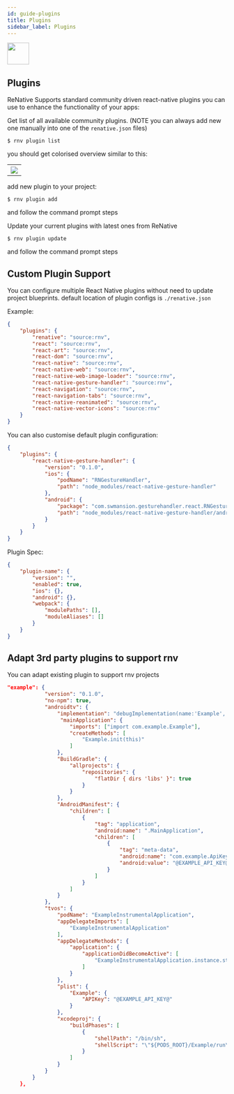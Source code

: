 ```yaml
---
id: guide-plugins
title: Plugins
sidebar_label: Plugins
---
```


<img src="https://renative.org/img/ic_plugins.png" width=50 height=50 />

## Plugins

ReNative Supports standard community driven react-native plugins you can use to enhance the functionality of your apps:

Get list of all available community plugins. (NOTE you can always add new one manually into one of the `renative.json` files)

`$ rnv plugin list`

you should get colorised overview similar to this:

<table>
  <tr>
    <th>
      <img src="https://renative.org/img/cli_plugins.png" />
    </th>
  </tr>
</table>

add new plugin to your project:

`$ rnv plugin add`

and follow the command prompt steps

Update your current plugins with latest ones from ReNative

`$ rnv plugin update`

and follow the command prompt steps

## Custom Plugin Support

You can configure multiple React Native plugins without need to update project blueprints.
default location of plugin configs is `./renative.json`

Example:

```json
{
    "plugins": {
        "renative": "source:rnv",
        "react": "source:rnv",
        "react-art": "source:rnv",
        "react-dom": "source:rnv",
        "react-native": "source:rnv",
        "react-native-web": "source:rnv",
        "react-native-web-image-loader": "source:rnv",
        "react-native-gesture-handler": "source:rnv",
        "react-navigation": "source:rnv",
        "react-navigation-tabs": "source:rnv",
        "react-native-reanimated": "source:rnv",
        "react-native-vector-icons": "source:rnv"
    }
}
```

You can also customise default plugin configuration:

```json
{
    "plugins": {
        "react-native-gesture-handler": {
            "version": "0.1.0",
            "ios": {
                "podName": "RNGestureHandler",
                "path": "node_modules/react-native-gesture-handler"
            },
            "android": {
                "package": "com.swmansion.gesturehandler.react.RNGestureHandlerPackage",
                "path": "node_modules/react-native-gesture-handler/android"
            }
        }
    }
}
```

Plugin Spec:

```json
{
    "plugin-name": {
        "version": "",
        "enabled": true,
        "ios": {},
        "android": {},
        "webpack": {
            "modulePaths": [],
            "moduleAliases": []
        }
    }
}
```

## Adapt 3rd party plugins to support rnv

You can adapt existing plugin to support rnv projects

```json
"example": {
            "version": "0.1.0",
            "no-npm": true,
            "androidtv": {
                "implementation": "debugImplementation(name:'Example', ext:'aar')\nreleaseImplementation(name:'ExampleProduction', ext:'aar')",
                 "mainApplication": {
                    "imports": ["import com.example.Example"],
                    "createMethods": [
                        "Example.init(this)"
                    ]
                },
                "BuildGradle": {
                    "allprojects": {
                        "repositories": {
                            "flatDir { dirs 'libs' }": true
                        }
                    }
                },
                "AndroidManifest": {
                    "children": [
                        {
                            "tag": "application",
                            "android:name": ".MainApplication",
                            "children": [
                                {
                                    "tag": "meta-data",
                                    "android:name": "com.example.ApiKey",
                                    "android:value": "@EXAMPLE_API_KEY@"
                                }
                            ]
                        }
                    ]
                }
            },
            "tvos": {
                "podName": "ExampleInstrumentalApplication",
                "appDelegateImports": [
                    "ExampleInstrumentalApplication"
                ],
                "appDelegateMethods": {
                    "application": {
                        "applicationDidBecomeActive": [
                            "ExampleInstrumentalApplication.instance.start()"
                        ]
                    }
                },
                "plist": {
                    "Example": {
                        "APIKey": "@EXAMPLE_API_KEY@"
                    }
                },
                "xcodeproj": {
                    "buildPhases": [
                        {
                            "shellPath": "/bin/sh",
                            "shellScript": "\"${PODS_ROOT}/Example/run\" @EXAMPLE_API_KEY@"
                        }
                    ]
                }
            }
        }
    },

```

